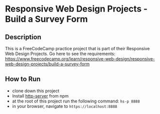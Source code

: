 # Responsive Web Design Projects - Build a Survey Form

## Description
This is a FreeCodeCamp practice project that is part of their Responsive Web Design Projects. Go here to see the requirements:
https://www.freecodecamp.org/learn/responsive-web-design/responsive-web-design-projects/build-a-survey-form

## How to Run
* clone down this project 
* Install [http-server](https://www.npmjs.com/package/http-server) from npm
* at the root of this project run the following command: `hs-p 8888`
* in your browser, navigate to `https://localhost:8888`